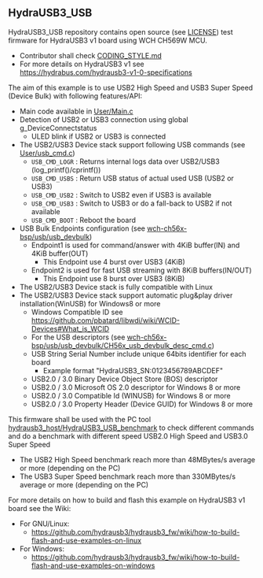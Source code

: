 ## HydraUSB3_USB
HydraUSB3_USB repository contains open source (see [LICENSE](../LICENSE)) test firmware for HydraUSB3 v1 board using WCH CH569W MCU.
* Contributor shall check [CODING_STYLE.md](../CODING_STYLE.md)
* For more details on HydraUSB3 v1 see https://hydrabus.com/hydrausb3-v1-0-specifications

The aim of this example is to use USB2 High Speed and USB3 Super Speed (Device Bulk) with following features/API:
* Main code available in [User/Main.c](User/Main.c)
* Detection of USB2 or USB3 connection using global g_DeviceConnectstatus
  * ULED blink if USB2 or USB3 is connected
* The USB2/USB3 Device stack support following USB commands (see [User/usb_cmd.c](User/usb_cmd.c))
  * `USB_CMD_LOGR` : Returns internal logs data over USB2/USB3 (log_printf()/cprintf())
  * `USB_CMD_USBS` : Return USB status of actual used USB (USB2 or USB3)
  * `USB_CMD_USB2` : Switch to USB2 even if USB3 is available
  * `USB_CMD_USB3` : Switch to USB3 or do a fall-back to USB2 if not available
  * `USB_CMD_BOOT` : Reboot the board
* USB Bulk Endpoints configuration (see [wch-ch56x-bsp/usb/usb_devbulk](wch-ch56x-bsp/usb/usb_devbulk))
  * Endpoint1 is used for command/answer with 4KiB buffer(IN) and  4KiB buffer(OUT)
      * This Endpoint use 4 burst over USB3 (4KiB)
  * Endpoint2 is used for fast USB streaming with 8KiB buffers(IN/OUT)
    * This Endpoint use 8 burst over USB3 (8KiB)
* The USB2/USB3 Device stack is fully compatible with Linux
* The USB2/USB3 Device stack support automatic plug&play driver installation(WinUSB) for Windows8 or more 
   * Windows Compatible ID see https://github.com/pbatard/libwdi/wiki/WCID-Devices#What_is_WCID
   * For the USB descriptors (see [wch-ch56x-bsp/usb/usb_devbulk/CH56x_usb_devbulk_desc_cmd.c](https://github.com/hydrausb3/wch-ch56x-bsp/blob/main/usb/usb_devbulk/CH56x_usb_devbulk_desc_cmd.c))
   * USB String Serial Number include unique 64bits identifier for each board
     * Example format "HydraUSB3_SN:0123456789ABCDEF"
   * USB2.0 / 3.0 Binary Device Object Store (BOS) descriptor
   * USB2.0 / 3.0 Microsoft OS 2.0 descriptor for Windows 8 or more
   * USB2.0 / 3.0 Compatible Id (WINUSB) for Windows 8 or more
   * USB2.0 / 3.0 Property Header (Device GUID) for Windows 8 or more

This firmware shall be used with the PC tool [hydrausb3_host/HydraUSB3_USB_benchmark](https://github.com/hydrausb3/hydrausb3_host/tree/main/HydraUSB3_USB_benchmark) to check different commands and do a benchmark with different speed USB2.0 High Speed and USB3.0 Super Speed
* The USB2 High Speed benchmark reach more than 48MBytes/s average or more (depending on the PC)
* The USB3 Super Speed benchmark reach more than 330MBytes/s average or more (depending on the PC)

For more details on how to build and flash this example on HydraUSB3 v1 board see the Wiki:
* For GNU/Linux:
  * https://github.com/hydrausb3/hydrausb3_fw/wiki/how-to-build-flash-and-use-examples-on-linux
* For Windows:
  * https://github.com/hydrausb3/hydrausb3_fw/wiki/how-to-build-flash-and-use-examples-on-windows
